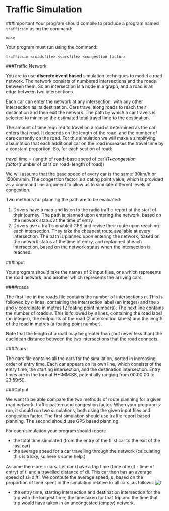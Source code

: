 Traffic Simulation
==============

###Important
Your program should compile to produce a program named `trafficsim` using the command:

    make

Your program must run using the command:

    trafficsim <roadsfile> <carsfile> <congestion factor>

###Traffic Network

You are to use **discrete event based** simulation techniques to model a road network. The network consists of numbered intersections and the roads between them. So an intersection is a node in a graph, and a road is an edge between two intersections. 

Each car can enter the network at any intersection, with any other intersection as its destination. Cars travel along roads to reach their destination and then exit the network. The path by which a car travels is selected to minimise the estimated total travel time to the destination. 

The amount of time required to travel on a road is determined as the car enters that road. It depends on the length of the road, and the number of cars currently on the road. For this simulation we will make a simplifying assumption that each additional car on the road increases the travel time by a constant proportion. So, for each section of road:

travel time = (length of road=base speed of car)*(1+congestion factor*(number of cars on road=length of road))

We will assume that the base speed of every car is the same: 90km/h or 1500m/min. The congestion factor is a 
oating point value, which is provided as a command line argument to allow us to simulate different levels of congestion.

Two methods for planning the path are to be evaluated:

1. Drivers have a map and listen to the radio traffic report at the start of their journey. The path is planned upon entering the network, based on the network status at the time of entry.
2. Drivers use a traffic enabled GPS and revise their route upon reaching each intersection. They take the cheapest route available at every intersection. The path is planned upon entering the network, based on the network status at the time of entry, and replanned at each intersection, based on the network status when the intersection is reached.

###Input

Your program should take the names of 2 input files, one which represents the road network, and another which represents the arriving cars.

####roads

The first line in the roads file contains the number of intersections *n*. This is followed by *n* lines, containing the intersection label (an integer) and the *x* and *y* coordinate in metres (2 foating point numbers). The next line contains the number of roads *e*. This is followed by *e* lines, containing the road label (an integer), the endpoints of the road (2 intersection labels) and the length of the road in metres (a foating point number).

Note that the length of a road may be greater than (but never less than) the euclidean distance between the two intersections that the road connects.

####cars

The cars file contains all the cars for the simulation, sorted in increasing order of entry time. Each car appears on its own line, which consists of the entry time, the starting intersection, and the destination intersection. Entry times are in the format HH:MM:SS, potentially ranging from 00:00:00 to 23:59:59.

###Output

We want to be able compare the two methods of route planning for a given road network, traffic pattern and congestion factor. When your program is run, it should run two simulations, both using the given input files and congestion factor. The first simulation should use traffic report based planning. The second should use GPS based planning.

For each simulation your program should report:
+ the total time simulated (from the entry of the first car to the exit of the last car)
+ the average speed for a car travelling through the network (calculating this is tricky, so here's some
help.)

Assume there are c cars. Let car *i* have a trip time (time of exit - time of entry) of ti and a travelled distance of di. This car then has an average speed of si=di/ti. We compute the average speed, s, based on the proportion of time spent in the simulation relative to all cars, as follows:
![f](http://i4.tietuku.com/f057d1dde5fd5b6a.png)
+  the entry time, starting intersection and destination intersection for the trip with the longest time;
the time taken for that trip and the time that trip would have taken in an uncongested (empty)
network.